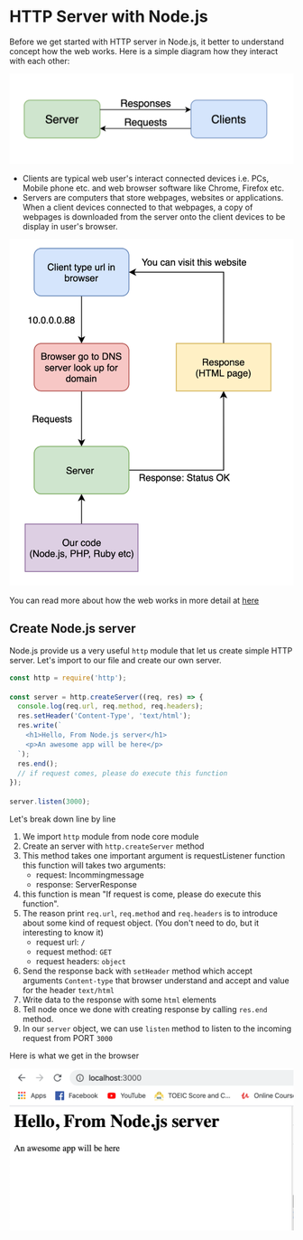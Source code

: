 # HTTP Server with Node.js

Before we get started with HTTP server in Node.js, it better to understand concept how the web works. Here is a simple diagram how they interact with each other:

![client and server](./client_server.png)

- Clients are typical web user's interact connected devices i.e. PCs, Mobile phone etc. and web browser software like Chrome, Firefox etc.
- Servers are computers that store webpages, websites or applications. When a client devices connected to that webpages, a copy of webpages is downloaded from the server onto the client devices to be display in user's browser.

![requests responses](request_response.png)

You can read more about how the web works in more detail at [here](https://developer.mozilla.org/en-US/docs/Learn/Getting_started_with_the_web/How_the_Web_works)

## Create Node.js server

Node.js provide us a very useful `http` module that let us create simple HTTP server. Let's import to our file and create our own server.

```javascript
const http = require('http');

const server = http.createServer((req, res) => {
  console.log(req.url, req.method, req.headers);
  res.setHeader('Content-Type', 'text/html');
  res.write(`
    <h1>Hello, From Node.js server</h1>
    <p>An awesome app will be here</p>
  `);
  res.end();
  // if request comes, please do execute this function
});

server.listen(3000);
```

Let's break down line by line

1. We import `http` module from node core module
2. Create an server with `http.createServer` method
3. This method takes one important argument is requestListener function this function will takes two arguments:
   - request: Incommingmessage
   - response: ServerResponse
4. this function is mean "If request is come, please do execute this function".
5. The reason print `req.url`, `req.method` and `req.headers` is to introduce about some kind of request object. (You don't need to do, but it interesting to know it)
   - request url: `/`
   - request method: `GET`
   - request headers: `object`
6. Send the response back with `setHeader` method which accept arguments `Content-type` that browser understand and accept and value for the header `text/html`
7. Write data to the response with some `html` elements
8. Tell node once we done with creating response by calling `res.end` method.
9. In our `server` object, we can use `listen` method to listen to the incoming request from PORT `3000`

Here is what we get in the browser

![node server](node_server.png)
